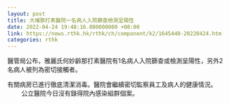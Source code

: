 ```yaml
---
layout: post
title: 大埔那打素醫院一名病人入院篩查檢測呈陽性
date: 2022-04-24 19:48:16.000000000 +08:00
link: https://news.rthk.hk/rthk/ch/component/k2/1645440-20220424.htm
categories: rthk
---
```


醫管局公布，雅麗氏何妙齡那打素醫院有1名病人入院篩查或檢測呈陽性，另外2名病人被列為密切接觸者。

有關病房已進行徹底清潔消毒。醫院會繼續密切監察員工及病人的健康情況。
　　 
公立醫院今日沒有錄得院內感染組群個案。
